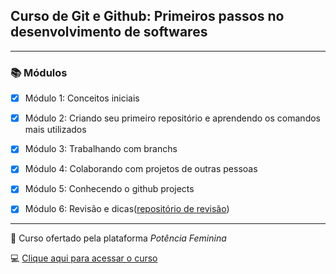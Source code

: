 ## Curso de Git e Github: Primeiros passos no desenvolvimento de softwares

---

### :books: Módulos

- [x] Módulo 1: Conceitos iniciais

- [x] Módulo 2: Criando seu primeiro repositório e aprendendo os comandos mais utilizados

- [x] Módulo 3: Trabalhando com branchs

- [x] Módulo 4: Colaborando com projetos de outras pessoas

- [x] Módulo 5: Conhecendo o github projects

- [x] Módulo 6: Revisão e dicas([repositório de revisão](https://github.com/brunadelmourosilva/git-revisao-womakerscode)) 


---

:butterfly:	Curso ofertado pela plataforma _Potência Feminina_ 

:computer: [Clique aqui para acessar o curso](https://potenciafeminina.myedools.com/git-git-hub)
